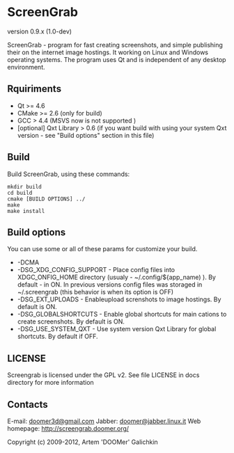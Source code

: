 ScreenGrab
==========

version 0.9.x (1.0-dev)

ScreenGrab - program for fast creating screenshots, and  simple publishing their on the internet  image hostings. It working on Linux and Windows operating systems. The program uses Qt and is independent of any desktop environment.

Rquiriments
-----------

 * Qt >= 4.6
 * CMake >= 2.6 (only for build)
 * GCC > 4.4 (MSVS now is not supported )
 * [optional] Qxt Library > 0.6 (if you want build with using your system Qxt version - see "Build options" section in this file)

Build
-----

Build ScreenGrab, using these commands:

	mkdir build
	cd build
	cmake [BUILD OPTIONS] ../
	make
	make install

Build options
-------------

You can use some or all of these params for customize your build.

 * -DCMA
 * -DSG_XDG_CONFIG_SUPPORT - Place config files into XDGC_ONFIG_HOME directory (usualy - ~/.config/${app_name) ). By default - in ON. In previous versions config files was storaged in ~/.screengrab (this behavior is when its option is OFF)
 * -DSG_EXT_UPLOADS - Enableupload screnshots to image hostings. By default is ON.
 * -DSG_GLOBALSHORTCUTS - Enable global shortcuts for main cations to create screenshots. By default is ON.
 * -DSG_USE_SYSTEM_QXT - Use system version Qxt Library for global shortcuts. By default if OFF.

LICENSE
-------

Screengrab is licensed under the GPL v2. See file LICENSE in docs directory for more information

Contacts
--------

E-mail: doomer3d@gmail.com
Jabber: doomer@jabber.linux.it
Web homepage: http://screengrab.doomer.org/


Copyright (c) 2009-2012, Artem 'DOOMer' Galichkin

